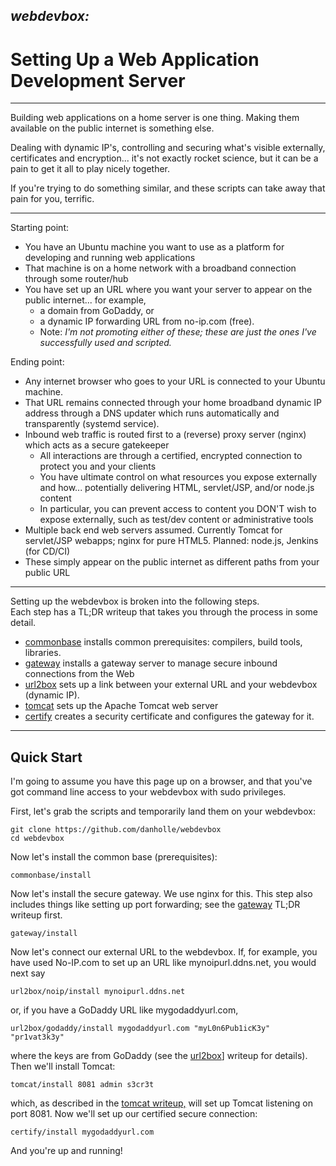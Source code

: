 ## ***webdevbox:***
# **Setting Up a Web Application Development Server**

-------

Building web applications on a home server is one thing. 
Making them available on the public internet is something 
else.
  
Dealing with dynamic IP's, controlling and securing what's 
visible externally, certificates and encryption... it's 
not exactly rocket science, but it can be a pain to get it 
all to play nicely together.

If you're trying to do something similar, and these scripts 
can take away that pain for you, terrific.

--------

Starting point:
 *  You have an Ubuntu machine you want to use as a platform for
    developing and running web applications
 *  That machine is on a home network with a
    broadband connection through some router/hub
 *  You have set up an URL where you want your
    server to appear on the public internet... for example, 
     *  a domain from GoDaddy, or 
     *  a dynamic IP forwarding URL from no-ip.com (free). 
     *  Note:  *I'm not promoting either of these;  these are 
        just the ones I've successfully used and scripted.*

Ending point:
 *  Any internet browser who goes to your URL is connected 
    to your Ubuntu machine.
 *  That URL remains connected through your home broadband
    dynamic IP address through a DNS updater which runs 
    automatically and transparently (systemd service).
 *  Inbound web traffic is routed first to a (reverse)
    proxy server (nginx) which acts as a secure gatekeeper
     *  All interactions are through a certified, encrypted
        connection to protect you and your clients
     *  You have ultimate control on what resources you 
        expose externally and how... potentially delivering
        HTML, servlet/JSP, and/or node.js content 
     *  In particular, you can prevent access to content 
        you DON'T wish to expose externally, such as test/dev
        content or administrative tools
 *  Multiple back end web servers assumed.  Currently
    Tomcat for servlet/JSP webapps;  nginx for pure
    HTML5.  Planned:  node.js, Jenkins (for CD/CI)
 *  These simply appear on the public internet as different
    paths from your public URL   

--------

Setting up the webdevbox is broken into the following steps.  
Each step has a TL;DR writeup that takes you through the
process in some detail.
 *  [commonbase](commonbase/README.md) installs common prerequisites:  compilers, build tools, libraries.
 *  [gateway](gateway/README.md) installs a gateway server to manage secure inbound connections from the Web
 *  [url2box](url2box/README.md) sets up a link between your external URL and your webdevbox (dynamic IP).
 *  [tomcat](tomcat/README.md) sets up the Apache Tomcat web server
 *  [certify](certify/README.md) creates a security certificate and configures the gateway for it.

--------

## **Quick Start**

I'm going to assume you have this page up on a
browser, and that you've got command line access
to your webdevbox with sudo privileges.

First, let's grab the scripts and temporarily land
them on your webdevbox:

    git clone https://github.com/danholle/webdevbox
    cd webdevbox

Now let's install the common base (prerequisites):

    commonbase/install

Now let's install the secure gateway.  We use nginx for
this.  This step also includes things like setting
up port forwarding; see the [gateway](gateway/README.md)
TL;DR writeup first.  

    gateway/install

Now let's connect our external URL to the webdevbox.
If, for example, you have used No-IP.com to set up an
URL like mynoipurl.ddns.net, you would next say

    url2box/noip/install mynoipurl.ddns.net

or, if you have a GoDaddy URL like mygodaddyurl.com,

    url2box/godaddy/install mygodaddyurl.com "myL0n6Pub1icK3y" "pr1vat3k3y"

where the keys are from GoDaddy (see the [url2box](url2box/README.md)]
writeup for details).  Then we'll install Tomcat:

    tomcat/install 8081 admin s3cr3t

which, as described in the [tomcat writeup,](tomcat/README.md) will 
set up Tomcat listening on port 8081.  Now we'll set up our 
certified secure connection:

    certify/install mygodaddyurl.com

And you're up and running!



